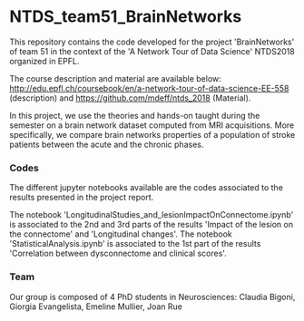 # NTDS_team51_BrainNetworks



This repository contains the code developed for the project 'BrainNetworks' of team 51 in the context of the 'A Network Tour of Data Science' NTDS2018 organized in EPFL.

The course description and material are available below:
http://edu.epfl.ch/coursebook/en/a-network-tour-of-data-science-EE-558 (description) and https://github.com/mdeff/ntds_2018 (Material).


In this project, we use the theories and hands-on taught during the semester on a brain network dataset computed from MRI acquisitions. More specifically, we compare brain networks properties of a population of stroke patients between the acute and the chronic phases.

###  Codes
The different jupyter notebooks available are the codes associated to the results presented in the project report.

The notebook 'LongitudinalStudies_and_lesionImpactOnConnectome.ipynb' is associated to the 2nd and 3rd parts of the results 'Impact of the lesion on the connectome' and 'Longitudinal changes'.
The notebook 'StatisticalAnalysis.ipynb' is associated to the 1st part of the results 'Correlation between dysconnectome and clinical scores'.


###  Team
Our group is composed of 4 PhD students in Neurosciences:
Claudia Bigoni, Giorgia Evangelista, Emeline Mullier, Joan Rue
